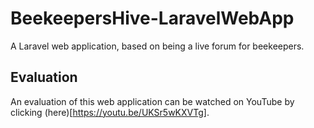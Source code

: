 # BeekeepersHive-LaravelWebApp
A Laravel web application, based on being a live forum for beekeepers. 

## Evaluation
An evaluation of this web application can be watched on YouTube by clicking (here)[https://youtu.be/UKSr5wKXVTg].
